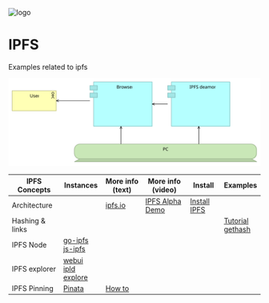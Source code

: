 ![logo][]
# IPFS
Examples related to ipfs

![](architecture/ipfs.svg)


| IPFS Concepts   | Instances                   | More info (text) | More info (video) |   Install  |  Examples |
| --------------- |  ---------                  | ---------       | ---------          | ---------  |  -------- | 
| Architecture    |                             | [ipfs.io]       | [IPFS Alpha Demo]    | [Install IPFS] | |
| Hashing & links         |                             |                 |                    |            | [Tutorial]<br>[gethash](gethash) |
| IPFS Node       | [go-ipfs][]<br>[js-ipfs][]  |
| IPFS explorer   | [webui][]<br> [ipld explore][]
| IPFS Pinning    | [Pinata](https://pinata.cloud) | [How to](https://medium.com/pinata/how-to-pin-to-ipfs-effortlessly-ba3437b33885) 

[ipfs.io]:         https://ipfs.io
[IPFS Alpha Demo]: https://www.youtube.com/watch?v=8CMxDNuuAiQ
[Install IPFS]:    https://docs.ipfs.io/introduction/install/
[Tutorial]:        https://proto.school/#/tutorials
[go-ipfs]:         https://github.com/ipfs/go-ipfs
[js-ipfs]:         https://github.com/ipfs/js-ipfs
[webui]:           https://webui.ipfs.io
[ipld explore]:    https://explore.ipld.io/
[logo]: https://web3examples.github.io/logo.png
